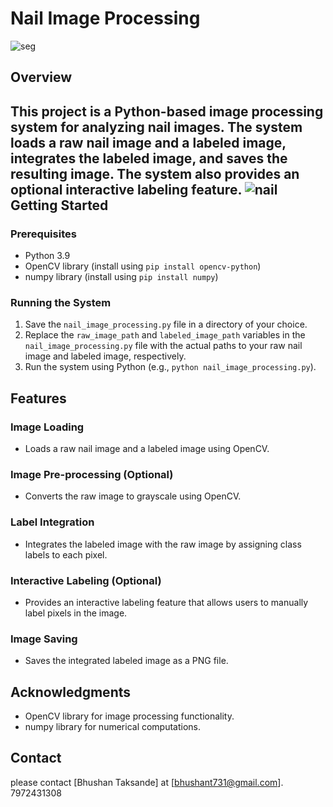 **Nail Image Processing**
==========================
![seg](https://github.com/bhushanbkt/Gigzait_Assignment/assets/91175596/2daf0a29-1a82-4a69-aaeb-1fe60c4093dc)

**Overview**
------------

This project is a Python-based image processing system for analyzing nail images. The system loads a raw nail image and a labeled image, integrates the labeled image, and saves the resulting image. The system also provides an optional interactive labeling feature.
![nail](https://github.com/bhushanbkt/Gigzait_Assignment/assets/91175596/c5e3bf22-7efb-44bb-8ebc-17735b5bc1ef)
**Getting Started**
---------------

### Prerequisites

* Python 3.9
* OpenCV library (install using `pip install opencv-python`)
* numpy library (install using `pip install numpy`)

### Running the System

1. Save the `nail_image_processing.py` file in a directory of your choice.
2. Replace the `raw_image_path` and `labeled_image_path` variables in the `nail_image_processing.py` file with the actual paths to your raw nail image and labeled image, respectively.
3. Run the system using Python (e.g., `python nail_image_processing.py`).

**Features**
------------

### Image Loading

* Loads a raw nail image and a labeled image using OpenCV.

### Image Pre-processing (Optional)

* Converts the raw image to grayscale using OpenCV.

### Label Integration

* Integrates the labeled image with the raw image by assigning class labels to each pixel.

### Interactive Labeling (Optional)

* Provides an interactive labeling feature that allows users to manually label pixels in the image.

### Image Saving

* Saves the integrated labeled image as a PNG file.



**Acknowledgments**
---------------

* OpenCV library for image processing functionality.
* numpy library for numerical computations.

**Contact**
---------

please contact [Bhushan Taksande] at [bhushant731@gmail.com].
7972431308
